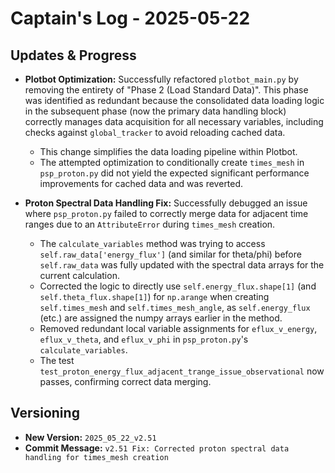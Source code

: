 # Captain's Log - 2025-05-22

## Updates & Progress

- **Plotbot Optimization:** Successfully refactored `plotbot_main.py` by removing the entirety of "Phase 2 (Load Standard Data)". This phase was identified as redundant because the consolidated data loading logic in the subsequent phase (now the primary data handling block) correctly manages data acquisition for all necessary variables, including checks against `global_tracker` to avoid reloading cached data.
  - This change simplifies the data loading pipeline within Plotbot.
  - The attempted optimization to conditionally create `times_mesh` in `psp_proton.py` did not yield the expected significant performance improvements for cached data and was reverted.

- **Proton Spectral Data Handling Fix:** Successfully debugged an issue where `psp_proton.py` failed to correctly merge data for adjacent time ranges due to an `AttributeError` during `times_mesh` creation.
    - The `calculate_variables` method was trying to access `self.raw_data['energy_flux']` (and similar for theta/phi) before `self.raw_data` was fully updated with the spectral data arrays for the current calculation.
    - Corrected the logic to directly use `self.energy_flux.shape[1]` (and `self.theta_flux.shape[1]`) for `np.arange` when creating `self.times_mesh` and `self.times_mesh_angle`, as `self.energy_flux` (etc.) are assigned the numpy arrays earlier in the method.
    - Removed redundant local variable assignments for `eflux_v_energy`, `eflux_v_theta`, and `eflux_v_phi` in `psp_proton.py`'s `calculate_variables`.
    - The test `test_proton_energy_flux_adjacent_trange_issue_observational` now passes, confirming correct data merging.

## Versioning

- **New Version:** `2025_05_22_v2.51`
- **Commit Message:** `v2.51 Fix: Corrected proton spectral data handling for times_mesh creation` 